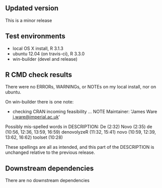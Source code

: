 ## Updated version
This is a minor release

## Test environments
* local OS X install, R 3.1.3
* ubuntu 12.04 (on travis-ci), R 3.3.0
* win-builder (devel and release)

## R CMD check results
There were no ERRORs, WARNINGs, or NOTEs on my local install, nor on ubuntu.

On win-builder there is one note:

* checking CRAN incoming feasibility ... NOTE
Maintainer: 'James Ware <j.ware@imperial.ac.uk>'

Possibly mis-spelled words in DESCRIPTION:
  De (2:32)
  Novo (2:35)
  de (10:56, 12:36, 13:59, 16:59)
  denovolyzeR (11:32, 15:41)
  novo (10:59, 12:39, 13:62, 16:62)
  toolset (10:28)
  
These spellings are all as intended, and this part of the DESCRIPTION is unchanged relative to the previous release.
  
## Downstream dependencies
There are no downstream dependencies
